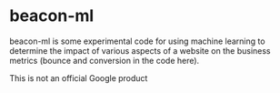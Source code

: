 # beacon-ml

beacon-ml is some experimental code for using machine learning to determine the impact of various aspects of a website on the business metrics (bounce and conversion in the code here).

This is not an official Google product